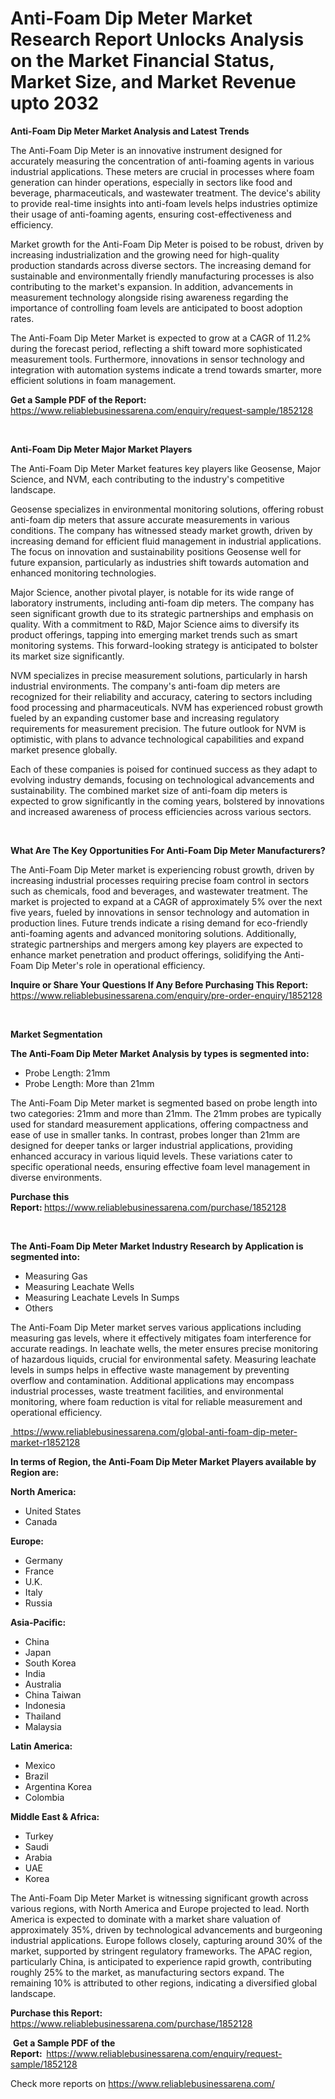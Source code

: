 <p><h1>Anti-Foam Dip Meter Market Research Report Unlocks Analysis on the Market Financial Status, Market Size, and Market Revenue upto 2032</h1></p><p><strong>Anti-Foam Dip Meter Market Analysis and Latest Trends</strong></p>
<p><p>The Anti-Foam Dip Meter is an innovative instrument designed for accurately measuring the concentration of anti-foaming agents in various industrial applications. These meters are crucial in processes where foam generation can hinder operations, especially in sectors like food and beverage, pharmaceuticals, and wastewater treatment. The device's ability to provide real-time insights into anti-foam levels helps industries optimize their usage of anti-foaming agents, ensuring cost-effectiveness and efficiency.</p><p>Market growth for the Anti-Foam Dip Meter is poised to be robust, driven by increasing industrialization and the growing need for high-quality production standards across diverse sectors. The increasing demand for sustainable and environmentally friendly manufacturing processes is also contributing to the market's expansion. In addition, advancements in measurement technology alongside rising awareness regarding the importance of controlling foam levels are anticipated to boost adoption rates.</p><p>The Anti-Foam Dip Meter Market is expected to grow at a CAGR of 11.2% during the forecast period, reflecting a shift toward more sophisticated measurement tools. Furthermore, innovations in sensor technology and integration with automation systems indicate a trend towards smarter, more efficient solutions in foam management.</p></p>
<p><strong>Get a Sample PDF of the Report:&nbsp;</strong> <a href="https://www.reliablebusinessarena.com/enquiry/request-sample/1852128?utm_campaign=1995&utm_medium=2&utm_source=Github&utm_content=ia&utm_term=07012025&utm_id=anti-foam-dip-meter">https://www.reliablebusinessarena.com/enquiry/request-sample/1852128</a></p>
<p>&nbsp;</p>
<p><strong>Anti-Foam Dip Meter Major Market Players</strong></p>
<p><p>The Anti-Foam Dip Meter Market features key players like Geosense, Major Science, and NVM, each contributing to the industry's competitive landscape.</p><p>Geosense specializes in environmental monitoring solutions, offering robust anti-foam dip meters that assure accurate measurements in various conditions. The company has witnessed steady market growth, driven by increasing demand for efficient fluid management in industrial applications. The focus on innovation and sustainability positions Geosense well for future expansion, particularly as industries shift towards automation and enhanced monitoring technologies.</p><p>Major Science, another pivotal player, is notable for its wide range of laboratory instruments, including anti-foam dip meters. The company has seen significant growth due to its strategic partnerships and emphasis on quality. With a commitment to R&D, Major Science aims to diversify its product offerings, tapping into emerging market trends such as smart monitoring systems. This forward-looking strategy is anticipated to bolster its market size significantly.</p><p>NVM specializes in precise measurement solutions, particularly in harsh industrial environments. The company's anti-foam dip meters are recognized for their reliability and accuracy, catering to sectors including food processing and pharmaceuticals. NVM has experienced robust growth fueled by an expanding customer base and increasing regulatory requirements for measurement precision. The future outlook for NVM is optimistic, with plans to advance technological capabilities and expand market presence globally.</p><p>Each of these companies is poised for continued success as they adapt to evolving industry demands, focusing on technological advancements and sustainability. The combined market size of anti-foam dip meters is expected to grow significantly in the coming years, bolstered by innovations and increased awareness of process efficiencies across various sectors.</p></p>
<p>&nbsp;</p>
<p><strong>What Are The Key Opportunities For Anti-Foam Dip Meter Manufacturers?</strong></p>
<p><p>The Anti-Foam Dip Meter market is experiencing robust growth, driven by increasing industrial processes requiring precise foam control in sectors such as chemicals, food and beverages, and wastewater treatment. The market is projected to expand at a CAGR of approximately 5% over the next five years, fueled by innovations in sensor technology and automation in production lines. Future trends indicate a rising demand for eco-friendly anti-foaming agents and advanced monitoring solutions. Additionally, strategic partnerships and mergers among key players are expected to enhance market penetration and product offerings, solidifying the Anti-Foam Dip Meter's role in operational efficiency.</p></p>
<p><strong>Inquire or Share Your Questions If Any Before Purchasing This Report:</strong> <a href="https://www.reliablebusinessarena.com/enquiry/pre-order-enquiry/1852128?utm_campaign=1995&utm_medium=2&utm_source=Github&utm_content=ia&utm_term=07012025&utm_id=anti-foam-dip-meter">https://www.reliablebusinessarena.com/enquiry/pre-order-enquiry/1852128</a></p>
<p>&nbsp;</p>
<p><strong>Market Segmentation</strong></p>
<p><strong>The Anti-Foam Dip Meter Market Analysis by types is segmented into:</strong></p>
<p><ul><li>Probe Length: 21mm</li><li>Probe Length: More than 21mm</li></ul></p>
<p><p>The Anti-Foam Dip Meter market is segmented based on probe length into two categories: 21mm and more than 21mm. The 21mm probes are typically used for standard measurement applications, offering compactness and ease of use in smaller tanks. In contrast, probes longer than 21mm are designed for deeper tanks or larger industrial applications, providing enhanced accuracy in various liquid levels. These variations cater to specific operational needs, ensuring effective foam level management in diverse environments.</p></p>
<p><strong>Purchase this Report:&nbsp;</strong><a href="https://www.reliablebusinessarena.com/purchase/1852128?utm_campaign=1995&utm_medium=2&utm_source=Github&utm_content=ia&utm_term=07012025&utm_id=anti-foam-dip-meter">https://www.reliablebusinessarena.com/purchase/1852128</a></p>
<p>&nbsp;</p>
<p><strong>The Anti-Foam Dip Meter Market Industry Research by Application is segmented into:</strong></p>
<p><ul><li>Measuring Gas</li><li>Measuring Leachate Wells</li><li>Measuring Leachate Levels In Sumps</li><li>Others</li></ul></p>
<p><p>The Anti-Foam Dip Meter market serves various applications including measuring gas levels, where it effectively mitigates foam interference for accurate readings. In leachate wells, the meter ensures precise monitoring of hazardous liquids, crucial for environmental safety. Measuring leachate levels in sumps helps in effective waste management by preventing overflow and contamination. Additional applications may encompass industrial processes, waste treatment facilities, and environmental monitoring, where foam reduction is vital for reliable measurement and operational efficiency.</p></p>
<p><a href="https://www.reliablebusinessarena.com/global-anti-foam-dip-meter-market-r1852128?utm_campaign=1995&utm_medium=2&utm_source=Github&utm_content=ia&utm_term=07012025&utm_id=anti-foam-dip-meter">&nbsp;https://www.reliablebusinessarena.com/global-anti-foam-dip-meter-market-r1852128</a></p>
<p><strong>In terms of Region, the Anti-Foam Dip Meter Market Players available by Region are:</strong></p>
<p>
    <p> <strong> North America: </strong>
        <ul>
            <li>United States</li>
            <li>Canada</li>
        </ul>
        </p> 
    <p> <strong> Europe: </strong>
        <ul>
            <li>Germany</li>
            <li>France</li>
            <li>U.K.</li>
            <li>Italy</li>
            <li>Russia</li>
        </ul>
        </p> 
    <p> <strong> Asia-Pacific: </strong>
        <ul>
            <li>China</li>
            <li>Japan</li>
            <li>South Korea</li>
            <li>India</li>
            <li>Australia</li>
            <li>China Taiwan</li>
            <li>Indonesia</li>
            <li>Thailand</li>
            <li>Malaysia</li>
        </ul>
        </p> 
    <p> <strong> Latin America: </strong>
        <ul>
            <li>Mexico</li>
            <li>Brazil</li>
            <li>Argentina Korea</li>
            <li>Colombia</li>
        </ul>
        </p> 
    <p> <strong> Middle East & Africa: </strong>
        <ul>
            <li>Turkey</li>
            <li>Saudi</li>
            <li>Arabia</li>
            <li>UAE</li>
            <li>Korea</li>
        </ul>
    </p>
    </p>
<p><p>The Anti-Foam Dip Meter Market is witnessing significant growth across various regions, with North America and Europe projected to lead. North America is expected to dominate with a market share valuation of approximately 35%, driven by technological advancements and burgeoning industrial applications. Europe follows closely, capturing around 30% of the market, supported by stringent regulatory frameworks. The APAC region, particularly China, is anticipated to experience rapid growth, contributing roughly 25% to the market, as manufacturing sectors expand. The remaining 10% is attributed to other regions, indicating a diversified global landscape.</p></p>
<p><strong>Purchase this Report: </strong><a href="https://www.reliablebusinessarena.com/purchase/1852128?utm_campaign=1995&utm_medium=2&utm_source=Github&utm_content=ia&utm_term=07012025&utm_id=anti-foam-dip-meter">https://www.reliablebusinessarena.com/purchase/1852128</a></p>
<p>&nbsp;<strong>Get a Sample PDF of the Report:&nbsp;&nbsp;</strong><a href="https://www.reliablebusinessarena.com/enquiry/request-sample/1852128?utm_campaign=1995&utm_medium=2&utm_source=Github&utm_content=ia&utm_term=07012025&utm_id=anti-foam-dip-meter">https://www.reliablebusinessarena.com/enquiry/request-sample/1852128</a></p>
<p><strong></strong></p>
<p>Check more reports on <a href="https://www.reliablebusinessarena.com/?utm_campaign=1995&utm_medium=2&utm_source=Github&utm_content=ia&utm_term=07012025&utm_id=anti-foam-dip-meter">https://www.reliablebusinessarena.com/</a></p>